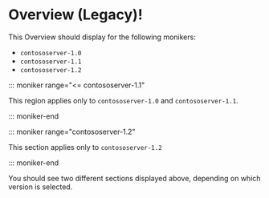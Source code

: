 # Overview (Legacy)!

This Overview should display for the following monikers:

* `contososerver-1.0`
* `contososerver-1.1`
* `contososerver-1.2`

::: moniker range="<= contososerver-1.1"

This region applies only to `contososerver-1.0` and `contososerver-1.1`.

::: moniker-end

::: moniker range="contososerver-1.2"

This section applies only to `contososerver-1.2`

::: moniker-end

You should see two different sections displayed above, depending on which version is selected.